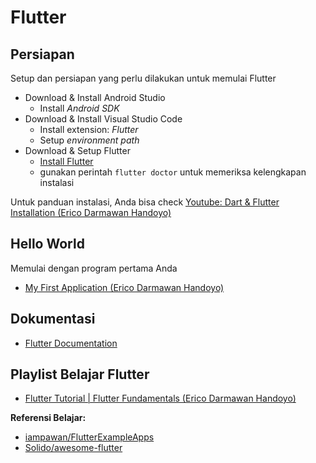 # Flutter

## Persiapan
Setup dan persiapan yang perlu dilakukan untuk memulai Flutter
- Download & Install Android Studio
  - Install _Android SDK_
- Download & Install Visual Studio Code
  - Install extension: _Flutter_
  - Setup _environment path_
- Download & Setup Flutter
  - [Install Flutter](https://docs.flutter.dev/get-started/install)
  - gunakan perintah `flutter doctor` untuk memeriksa kelengkapan instalasi

Untuk panduan instalasi, Anda bisa check [Youtube: Dart & Flutter Installation (Erico Darmawan Handoyo)](https://youtu.be/asNdz10WR6w?si=ePXjDAwlqsD8POSw)

## Hello World
Memulai dengan program pertama Anda
- [My First Application (Erico Darmawan Handoyo)](https://www.youtube.com/watch?v=DzzFF-0U2Lw&list=PLZQbl9Jhl-VACm40h5t6QMDB92WlopQmV&index=6)

## Dokumentasi
- [Flutter Documentation](https://docs.flutter.dev/)

## Playlist Belajar Flutter
- [Flutter Tutorial | Flutter Fundamentals (Erico Darmawan Handoyo)](https://www.youtube.com/watch?v=SoX3cel4LRM&list=PLZQbl9Jhl-VACm40h5t6QMDB92WlopQmV)

**Referensi Belajar:**
- [iampawan/FlutterExampleApps](https://github.com/iampawan/FlutterExampleApps)
- [Solido/awesome-flutter](https://github.com/Solido/awesome-flutter)
